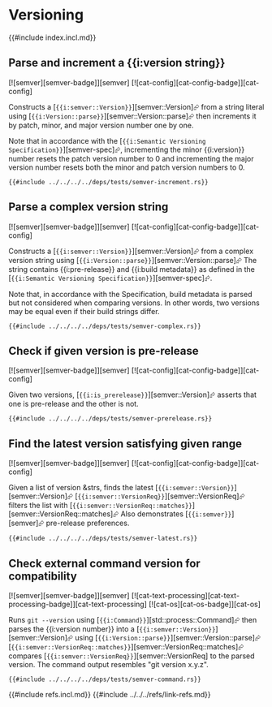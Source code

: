 # Versioning

{{#include index.incl.md}}

## Parse and increment a {{i:version string}}

[![semver][semver-badge]][semver]  [![cat-config][cat-config-badge]][cat-config]

Constructs a [`{{i:semver::Version}}`][semver::Version]⮳ from a string literal using [`{{i:Version::parse}}`][semver::Version::parse]⮳ then increments it by patch, minor, and major version number one by one.

Note that in accordance with the [`{{i:Semantic Versioning Specification}}`][semver-spec]⮳, incrementing the minor {{i:version}} number resets the patch version number to 0 and incrementing the major version number resets both the minor and patch version numbers to 0.

```rust,editable
{{#include ../../../../deps/tests/semver-increment.rs}}
```

## Parse a complex version string

[![semver][semver-badge]][semver]  [![cat-config][cat-config-badge]][cat-config]

Constructs a [`{{i:semver::Version}}`][semver::Version]⮳ from a complex version string using [`{{i:Version::parse}}`][semver::Version::parse]⮳ The string contains {{i:pre-release}} and {{i:build metadata}} as defined in the [`{{i:Semantic Versioning Specification}}`][semver-spec]⮳.

Note that, in accordance with the Specification, build metadata is parsed but not considered when comparing versions. In other words, two versions may be equal even if their build strings differ.

```rust,editable
{{#include ../../../../deps/tests/semver-complex.rs}}
```

## Check if given version is pre-release

[![semver][semver-badge]][semver]  [![cat-config][cat-config-badge]][cat-config]

Given two versions, [`{{i:is_prerelease}}`][semver::Version]⮳ asserts that one is pre-release and the other is not.

```rust,editable
{{#include ../../../../deps/tests/semver-prerelease.rs}}
```

## Find the latest version satisfying given range

[![semver][semver-badge]][semver]  [![cat-config][cat-config-badge]][cat-config]

Given a list of version &strs, finds the latest [`{{i:semver::Version}}`][semver::Version]⮳
[`{{i:semver::VersionReq}}`][semver::VersionReq]⮳ filters the list with [`{{i:semver::VersionReq::matches}}`][semver::VersionReq::matches]⮳ Also demonstrates [`{{i:semver}}`][semver]⮳ pre-release preferences.

```rust,editable
{{#include ../../../../deps/tests/semver-latest.rs}}
```

## Check external command version for compatibility

[![semver][semver-badge]][semver]  [![cat-text-processing][cat-text-processing-badge]][cat-text-processing]  [![cat-os][cat-os-badge]][cat-os]

Runs `git --version` using [`{{i:Command}}`][std::process::Command]⮳ then parses the {{i:version number}} into a
[`{{i:semver::Version}}`][semver::Version]⮳ using [`{{i:Version::parse}}`][semver::Version::parse]⮳  [`{{i:semver::VersionReq::matches}}`][semver::VersionReq::matches]⮳ compares
[`{{i:semver::VersionReq}}`][semver::VersionReq] to the parsed version. The command output resembles "git version x.y.z".

```rust,editable,no_run
{{#include ../../../../deps/tests/semver-command.rs}}
```

{{#include refs.incl.md}}
{{#include ../../../refs/link-refs.md}}
